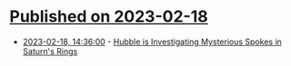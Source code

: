 # [Published on 2023-02-18](index.md)

* [2023-02-18, 14:36:00](https://soylentnews.org/article.pl?sid=23/02/17/1338227&from=rss) - [Hubble is Investigating Mysterious Spokes in Saturn's Rings](https://soylentnews.org/article.pl?sid=23/02/17/1338227&from=rss)
